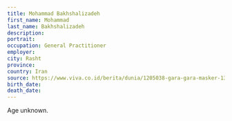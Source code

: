 ```yaml
---
title: Mohammad Bakhshalizadeh
first_name: Mohammad
last_name: Bakhshalizadeh
description: 
portrait: 
occupation: General Practitioner
employer: 
city: Rasht
province: 
country: Iran
source: https://www.viva.co.id/berita/dunia/1205038-gara-gara-masker-13-dokter-di-iran-meninggal-terinfeksi-virus-corona
birth_date: 
death_date: 
---
```


Age unknown.